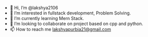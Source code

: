 - 👋 Hi, I’m @lakshya2106
- 👀 I’m interested in fullstack development, Problem Solving.
- 🌱 I’m currently learning Mern Stack.
- 💞️ I’m looking to collaborate on project based on cpp and python.
- 📫 How to reach me lakshyapurbia21@gmail.com

<!---
lakshya2106/lakshya2106 is a ✨ special ✨ repository because its `README.md` (this file) appears on your GitHub profile.
You can click the Preview link to take a look at your changes.
--->

